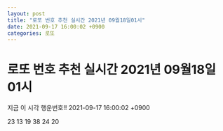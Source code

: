 ```yaml
---
layout: post
title: "로또 번호 추천 실시간 2021년 09월18일01시"
date: 2021-09-17 16:00:02 +0900
categories: 로또
---
```


# 로또 번호 추천 실시간 2021년 09월18일01시

지금 이 시각 행운번호!! 2021-09-17 16:00:02 +0900

 23  13  19  38  24  20 

